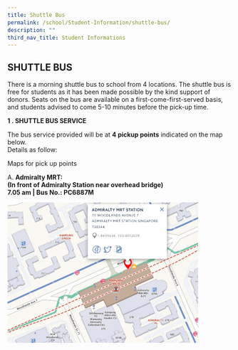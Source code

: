 ```yaml
---
title: Shuttle Bus
permalink: /school/Student-Information/shuttle-bus/
description: ""
third_nav_title: Student Informations
---
```



## SHUTTLE BUS

There is a morning shuttle bus to school from 4 locations. The shuttle bus is free for students as it has been made possible by the kind support of donors. Seats on the bus are available on a first-come-first-served basis, and students advised to come 5-10 minutes before the pick-up time.

**1 \. SHUTTLE BUS SERVICE**

The bus service provided will be at **4 pickup points** indicated on the map below.<br>
Details as follow:

Maps for pick up points

A.  **Admiralty MRT:**   
**(In front of Admiralty Station near overhead bridge)**  
**7.05 am | Bus No.: PC6887M**

<img src="/images/Admiralty MRT station_shuttle bus.jpg" style="width:85%">